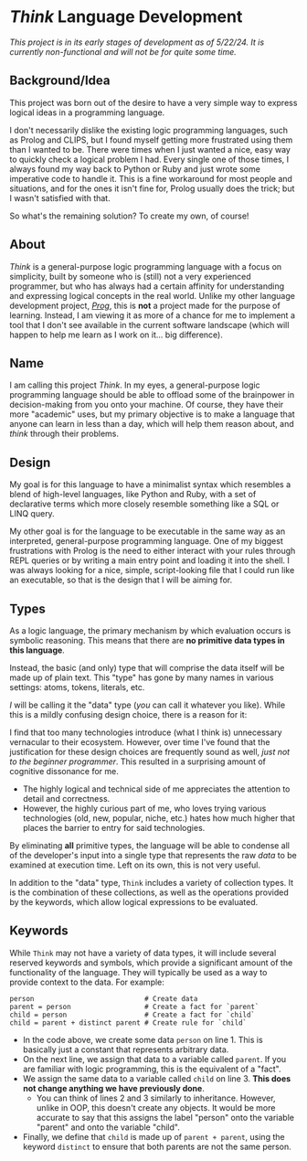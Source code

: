 # *Think* Language Development

*This project is in its early stages of development as of 5/22/24. It is currently non-functional and will not be for quite some time.*

## Background/Idea

This project was born out of the desire to have a very simple way to express logical ideas in a programming language.

I don't necessarily dislike the existing logic programming languages, such as Prolog and CLIPS, but I found myself getting more frustrated using them than I wanted to be. There were times when I just wanted a nice, easy way to quickly check a logical problem I had. Every single one of those times, I always found my way back to Python or Ruby and just wrote some imperative code to handle it. This is a fine workaround for most people and situations, and for the ones it isn't fine for, Prolog usually does the trick; but I wasn't satisfied with that.

So what's the remaining solution? To create my own, of course!

## About

*Think* is a general-purpose logic programming language with a focus on simplicity, built by someone who is (still) not a very experienced programmer, but who has always had a certain affinity for understanding and expressing logical concepts in the real world. Unlike my other language development project, *[Prog](../prog-lang/README.md)*, this is **not** a project made for the purpose of learning. Instead, I am viewing it as more of a chance for me to implement a tool that I don't see available in the current software landscape (which will happen to help me learn as I work on it... big difference).

## Name

I am calling this project *Think*. In my eyes, a general-purpose logic programming language should be able to offload some of the brainpower in decision-making from you onto your machine. Of course, they have their more "academic" uses, but my primary objective is to make a language that anyone can learn in less than a day, which will help them reason about, and *think* through their problems.

## Design

My goal is for this language to have a minimalist syntax which resembles a blend of high-level languages, like Python and Ruby, with a set of declarative terms which more closely resemble something like a SQL or LINQ query.

My other goal is for the language to be executable in the same way as an interpreted, general-purpose programming language. One of my biggest frustrations with Prolog is the need to either interact with your rules through REPL queries or by writing a main entry point and loading it into the shell. I was always looking for a nice, simple, script-looking file that I could run like an executable, so that is the design that I will be aiming for.

<!-- TODO: Add examples here to illustrate points."Providing a small code snippet or a before/after comparison with existing languages might help illustrate your points better." - Prof. GPT -->

## Types

As a logic language, the primary mechanism by which evaluation occurs is symbolic reasoning. This means that there are **no primitive data types in this language**.

Instead, the basic (and only) type that will comprise the data itself will be made up of plain text. This "type" has gone by many names in various settings: atoms, tokens, literals, etc.

*I* will be calling it the "data" type (*you* can call it whatever you like). While this is a mildly confusing design choice, there is a reason for it:

I find that too many technologies introduce (what I think is) unnecessary vernacular to their ecosystem. However, over time I've found that the justification for these design choices are frequently sound as well, *just not to the beginner programmer*. This resulted in a surprising amount of cognitive dissonance for me.
- The highly logical and technical side of me appreciates the attention to detail and correctness.
- However, the highly curious part of me, who loves trying various technologies (old, new, popular, niche, etc.) hates how much higher that places the barrier to entry for said technologies.

By eliminating **all** primitive types, the language will be able to condense all of the developer's input into a single type that represents the raw *data* to be examined at execution time. Left on its own, this is not very useful.

In addition to the "data" type, `Think` includes a variety of collection types. It is the combination of these collections, as well as the operations provided by the keywords, which allow logical expressions to be evaluated.

<!-- TODO: "Consider providing more examples of how this single "data" type would be used in practice. This will help readers visualize its application better." - Prof. GPT -->

## Keywords

While `Think` may not have a variety of data types, it will include several reserved keywords and symbols, which provide a significant amount of the functionality of the language. They will typically be used as a way to provide context to the data. For example:
```
person                           # Create data
parent = person                  # Create a fact for `parent`
child = person                   # Create a fact for `child`
child = parent + distinct parent # Create rule for `child`
```
 - In the code above, we create some data `person` on line 1. This is basically just a constant that represents arbitrary data.
 - On the next line, we assign that data to a variable called `parent`. If you are familiar with logic programming, this is the equivalent of a "fact".
 - We assign the same data to a variable called `child` on line 3. **This does not change anything we have previously done**.
     - You can think of lines 2 and 3 similarly to inheritance. However, unlike in OOP, this doesn't create any objects. It would be more accurate to say that this assigns the label "person" onto the variable "parent" and onto the variable "child".
 - Finally, we define that `child` is made up of `parent + parent`, using the keyword `distinct` to ensure that both parents are not the same person.
